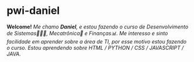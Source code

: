 # pwi-daniel
**Welcome!**
_Me chamo **Daniel**, e estou fazendo o curso de Desenvolvimento de Sistemas👨🏾‍💻, Mecatrônica🤖 e Finanças📊. Me interesso e sinto facilidade em aprender sobre a área de TI, por esse motivo estou fazendo o curso. Estou aprendendo sobre HTML / PYTHON / CSS / JAVASCRIPT / JAVA._

